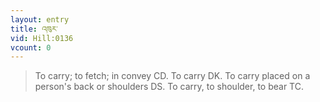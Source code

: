 ```yaml
---
layout: entry
title: འཁུར་
vid: Hill:0136
vcount: 0
---
```

> To carry; to fetch; in convey CD\. To carry DK\. To carry placed on a person's back or shoulders DS\. To carry, to shoulder, to bear TC\.


